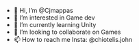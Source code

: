 - 👋 Hi, I’m @Cjmappas
- 👀 I’m interested in Game dev
- 🌱 I’m currently learning Unity
- 💞️ I’m looking to collaborate on Games
- 📫 How to reach me Insta: @chiotelis.john

<!---
Ajmappas/Ajmappas is a ✨ special ✨ repository because its `README.md` (this file) appears on your GitHub profile.
You can click the Preview link to take a look at your changes.
--->
